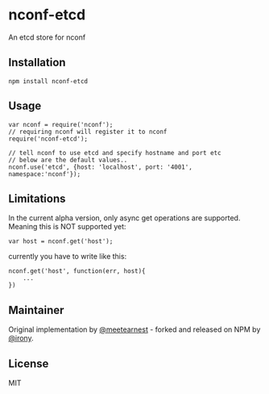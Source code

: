 nconf-etcd
==========

An etcd store for nconf

## Installation

    npm install nconf-etcd

## Usage

    var nconf = require('nconf');
    // requiring nconf will register it to nconf
    require('nconf-etcd');
    
    // tell nconf to use etcd and specify hostname and port etc
    // below are the default values..
    nconf.use('etcd', {host: 'localhost', port: '4001', namespace:'nconf'});
    


## Limitations

In the current alpha version, only async get operations are supported. Meaning this is NOT supported yet:

    var host = nconf.get('host');

currently you have to write like this:

    nconf.get('host', function(err, host){
        ...
    })

## Maintainer

Original implementation by [@meetearnest](https://github.com/meetearnest) - forked and released on NPM by [@irony](https://github.com/irony).


## License

MIT
